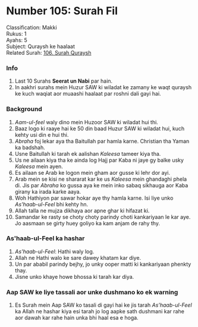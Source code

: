 # Number 105: Surah Fil

Classification: Makki  
Rukus: 1  
Ayahs: 5  
Subject: Quraysh ke haalaat  
Related Surah: [106. Surah Quraysh](106_Surah_Quraysh.md)

### Info

1. Last 10 Surahs **Seerat un Nabi** par hain.
2. In aakhri surahs mein Huzur SAW ki wiladat ke zamany ke waqt quraysh ke kuch waqiat aor muaashi haalaat par roshni dali gayi hai.

### Background

1. *Aam-ul-feel* waly dino mein Huzoor SAW ki wiladat hui thi.
2. Baaz logo ki raaye hai ke 50 din baad Huzur SAW ki wiladat hui, kuch kehty usi din e hui thi.
3. *Abraha* foj lekar aya tha Baitullah par hamla karne. Christian tha Yaman ka badshah.
4. Usne Baitullah ki tarah ek aalishan *Kaleesa* tameer kiya tha. 
5. Us ne ailaan kiya tha ke ainda log Hajj par Kaba ni jaye gy balke usky *Kaleesa* mein ayen.
6. Es ailaan se Arab ke logon mein gham aor gusse ki lehr dor ayi. 
7. Arab mein se kisi ne shararat kar ke us *Kaleesa* mein ghandaghi phela di. Jis par *Abraha* ko gussa aya ke mein inko sabaq sikhauga aor Kaba girany ka irada karke aaya.
8. Woh Hathiyon par sawar hokar aye thy hamla karne. Isi liye unko *As'haab-ul-Feel* bhi kehty hn.
9. Allah talla ne mujza dikhaya aor apne ghar ki hifazat ki. 
10. Samandar ke rasty se choty choty parindy choti kankariyaan le kar aye. Jo aasmaan se girty huey goliyo ka kam anjam de rahy thy.

### As'haab-ul-Feel ka hashar

1. *As'haab-ul-Feel*: Hathi waly log.
2. Allah ne Hathi walo ke sare dawey khatam kar diye.
3. Un par ababil parindy bejhy, jo unky ooper matti ki kankariyaan phenkty thay.
4. Jisne unko khaye howe bhossa ki tarah kar diya.

### Aap SAW ke liye tassali aor unke dushmano ko ek warning

1. Es Surah mein Aap SAW ko tasali di gayi hai ke jis tarah *As'haab-ul-Feel* ka Allah ne hashar kiya esi tarah jo log aapke sath dushmani kar rahe aor dawah kar rahe hain unka bhi haal esa e hoga.

